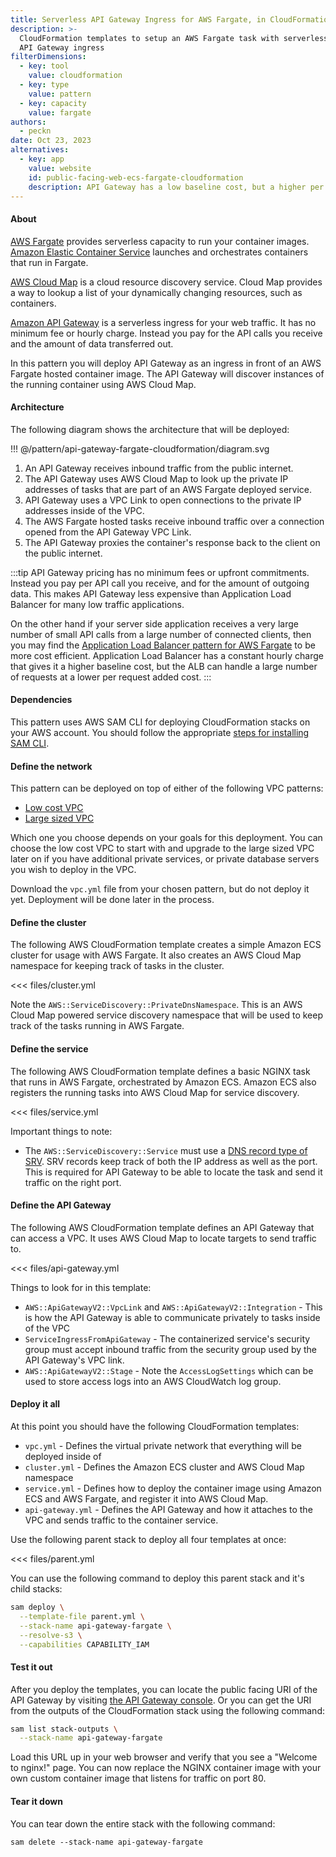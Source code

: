 ```yaml
---
title: Serverless API Gateway Ingress for AWS Fargate, in CloudFormation
description: >-
  CloudFormation templates to setup an AWS Fargate task with serverless
  API Gateway ingress
filterDimensions:
  - key: tool
    value: cloudformation
  - key: type
    value: pattern
  - key: capacity
    value: fargate
authors:
  - peckn
date: Oct 23, 2023
alternatives:
  - key: app
    value: website
    id: public-facing-web-ecs-fargate-cloudformation
    description: API Gateway has a low baseline cost, but a higher per request cost. This pattern shows how to deploy an Application Load Balancer (ALB) as your web ingress. The ALB will have a higher baseline hourly charge, but lower per request costs as traffic increases.
---
```


#### About

[AWS Fargate](https://aws.amazon.com/fargate/) provides serverless capacity to run your container images. [Amazon Elastic Container Service](https://aws.amazon.com/ecs/) launches and orchestrates containers that run in Fargate.

[AWS Cloud Map](https://aws.amazon.com/cloud-map/) is a cloud resource discovery service. Cloud Map provides a way to lookup a list of your dynamically changing resources, such as containers.

[Amazon API Gateway](https://aws.amazon.com/api-gateway/) is a serverless ingress for your web traffic. It has no minimum fee or hourly charge. Instead you pay for the API calls you receive and the amount of data transferred out.

In this pattern you will deploy API Gateway as an ingress in front of an AWS Fargate hosted container image. The API Gateway will discover instances of the running container using AWS Cloud Map.

#### Architecture

The following diagram shows the architecture that will be deployed:

!!! @/pattern/api-gateway-fargate-cloudformation/diagram.svg

1. An API Gateway receives inbound traffic from the public internet.
2. The API Gateway uses AWS Cloud Map to look up the private IP addresses of tasks that are part of an AWS Fargate deployed service.
3. API Gateway uses a VPC Link to open connections to the private IP addresses inside of the VPC.
4. The AWS Fargate hosted tasks receive inbound traffic over a connection opened from the API Gateway VPC Link.
5. The API Gateway proxies the container's response back to the client on the public internet.

:::tip
API Gateway pricing has no minimum fees or upfront commitments. Instead you pay per API call you receive, and for the amount of outgoing data. This makes API Gateway less expensive than Application Load Balancer for many low traffic applications.

On the other hand if your server side application receives a very large number of small API calls from a large number of connected clients, then you may find the [Application Load Balancer pattern for AWS Fargate](public-facing-web-ecs-fargate-cloudformation) to be more cost efficient. Application Load Balancer has a constant hourly charge that gives it a higher baseline cost, but the ALB can handle a large number of requests at a lower per request added cost.
:::

#### Dependencies

This pattern uses AWS SAM CLI for deploying CloudFormation stacks on your AWS account.
You should follow the appropriate [steps for installing SAM CLI](https://docs.aws.amazon.com/serverless-application-model/latest/developerguide/install-sam-cli.html).

#### Define the network

This pattern can be deployed on top of either of the following VPC patterns:

- [Low cost VPC](/low-cost-vpc-amazon-ecs-cluster)
- [Large sized VPC](/large-vpc-for-amazon-ecs-cluster)

Which one you choose depends on your goals for this deployment. You can choose the low cost VPC to start with and upgrade to the large sized VPC later on if you have additional private services, or private database servers you wish to deploy in the VPC.

Download the `vpc.yml` file from your chosen pattern, but do not deploy it yet. Deployment will be done later in the process.

#### Define the cluster

The following AWS CloudFormation template creates a simple Amazon ECS cluster for usage with AWS Fargate. It also creates an AWS Cloud Map namespace for keeping track of tasks in the cluster.

<<< files/cluster.yml

Note the `AWS::ServiceDiscovery::PrivateDnsNamespace`. This is an AWS Cloud Map powered service discovery namespace that will be used to keep track of the tasks running in AWS Fargate.

#### Define the service

The following AWS CloudFormation template defines a basic NGINX task that runs in AWS Fargate, orchestrated by Amazon ECS. Amazon ECS also registers the running tasks into AWS Cloud Map for service discovery.

<<< files/service.yml

Important things to note:

- The `AWS::ServiceDiscovery::Service` must use a [DNS record type of SRV](https://en.wikipedia.org/wiki/SRV_record). SRV records keep track of both the IP address as well as the port. This is required for API Gateway to be able to locate the task and send it traffic on the right port.

#### Define the API Gateway

The following AWS CloudFormation template defines an API Gateway that can access a VPC. It uses AWS Cloud Map to locate targets to send traffic to.

<<< files/api-gateway.yml

Things to look for in this template:

- `AWS::ApiGatewayV2::VpcLink` and `AWS::ApiGatewayV2::Integration` - This is how the API Gateway is able to communicate privately to tasks inside of the VPC
- `ServiceIngressFromApiGateway` - The containerized service's security group must accept inbound traffic from the security group used by the API Gateway's VPC link.
- `AWS::ApiGatewayV2::Stage` - Note the `AccessLogSettings` which can be used to store access logs into an AWS CloudWatch log group.

#### Deploy it all

At this point you should have the following CloudFormation templates:

- `vpc.yml` - Defines the virtual private network that everything will be deployed inside of
- `cluster.yml` - Defines the Amazon ECS cluster and AWS Cloud Map namespace
- `service.yml` - Defines how to deploy the container image using Amazon ECS and AWS Fargate, and register it into AWS Cloud Map.
- `api-gateway.yml` - Defines the API Gateway and how it attaches to the VPC and sends traffic to the container service.

Use the following parent stack to deploy all four templates at once:

<<< files/parent.yml

You can use the following command to deploy this parent stack and it's child stacks:

```sh
sam deploy \
  --template-file parent.yml \
  --stack-name api-gateway-fargate \
  --resolve-s3 \
  --capabilities CAPABILITY_IAM
```

#### Test it out

After you deploy the templates, you can locate the public facing URI of the API Gateway by visiting [the API Gateway console](https://console.aws.amazon.com/apigateway/main/apis). Or you can get the URI from the outputs of the CloudFormation stack using the following command:

```sh
sam list stack-outputs \
  --stack-name api-gateway-fargate
```

Load this URL up in your web browser and verify that you see a "Welcome to nginx!" page. You can now replace the NGINX container image with your own custom container image that listens for traffic on port 80.

#### Tear it down

You can tear down the entire stack with the following command:

```shell
sam delete --stack-name api-gateway-fargate
```